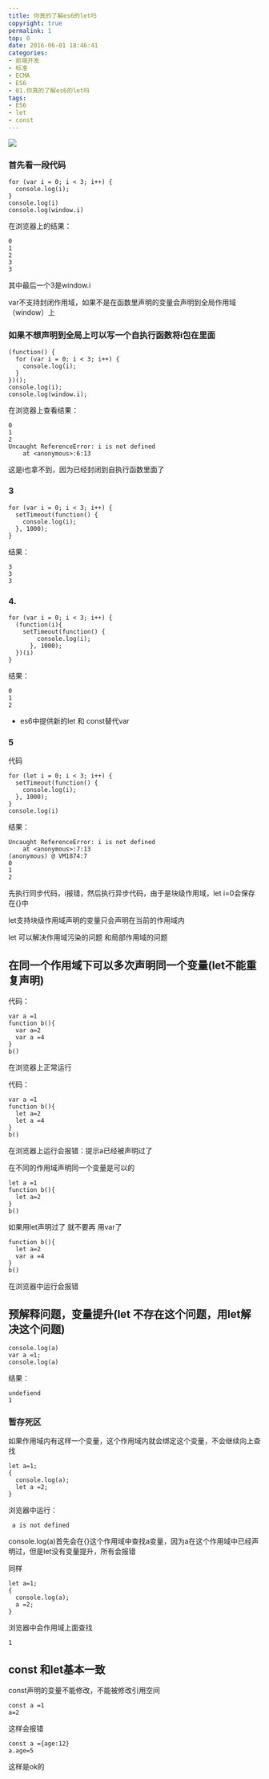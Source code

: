 ```yaml
---
title: 你真的了解es6的let吗
copyright: true
permalink: 1
top: 0
date: 2016-06-01 18:46:41
categories:
- 前端开发
- 标准
- ECMA
- ES6
- 01.你真的了解es6的let吗
tags:
- ES6
- let
- const
---
```

![](http://pplgarg0j.bkt.clouddn.com/es6-1-let%E5%92%8Cconst1.jpg)
### 首先看一段代码
```
for (var i = 0; i < 3; i++) {
  console.log(i);
}
console.log(i)
console.log(window.i)
```
在浏览器上的结果：
```
0
1
2
3
3
```
其中最后一个3是window.i

var不支持封闭作用域，如果不是在函数里声明的变量会声明到全局作用域（window）上

### 如果不想声明到全局上可以写一个自执行函数将i包在里面
```
(function() {
  for (var i = 0; i < 3; i++) {
    console.log(i);
  }
})();
console.log(i);
console.log(window.i);
```
在浏览器上查看结果：
```
0
1
2
Uncaught ReferenceError: i is not defined
    at <anonymous>:6:13
```
这是i也拿不到，因为已经封闭到自执行函数里面了
### 3
```
for (var i = 0; i < 3; i++) {
  setTimeout(function() {
    console.log(i);
  }, 1000);
}
```
结果：
```
3
3
3
```
### 4.
```
for (var i = 0; i < 3; i++) {
  (function(i){
    setTimeout(function() {
        console.log(i);
      }, 1000);
  })(i)
}
```
结果：
```
0
1
2
```
- es6中提供新的let 和 const替代var

### 5
代码
```
for (let i = 0; i < 3; i++) {
  setTimeout(function() {
    console.log(i);
  }, 1000);
}
console.log(i)
```
结果：
```
Uncaught ReferenceError: i is not defined
    at <anonymous>:7:13
(anonymous) @ VM1874:7
0
1
2
```
先执行同步代码，i报错，然后执行异步代码，由于是块级作用域，let i=0会保存在{}中

let支持块级作用域声明的变量只会声明在当前的作用域内

let 可以解决作用域污染的问题 和局部作用域的问题

## 在同一个作用域下可以多次声明同一个变量(let不能重复声明)
代码：
```
var a =1
function b(){
  var a=2
  var a =4
}
b()
```
在浏览器上正常运行

代码：
```
var a =1
function b(){
  let a=2
  let a =4
}
b()
```
在浏览器上运行会报错：提示a已经被声明过了

在不同的作用域声明同一个变量是可以的
```
let a =1
function b(){
  let a=2
}
b()
```

如果用let声明过了 就不要再 用var了
```
function b(){
  let a=2
  var a =4
}
b()
```
在浏览器中运行会报错

## 预解释问题，变量提升(let 不存在这个问题，用let解决这个问题)
```
console.log(a)
var a =1;
console.log(a)
```
结果：
```
undefiend
1
```
### 暂存死区
如果作用域内有这样一个变量，这个作用域内就会绑定这个变量，不会继续向上查找
```
let a=1;
{
  console.log(a);
  let a =2;
}
```
浏览器中运行：
```
 a is not defined
```
console.log(a)首先会在{}这个作用域中查找a变量，因为a在这个作用域中已经声明过，但是let没有变量提升，所有会报错

同样
```
let a=1;
{
  console.log(a);
  a =2;
}
```
浏览器中会作用域上面查找
```
1
```

## const 和let基本一致
const声明的变量不能修改，不能被修改引用空间
```
const a =1
a=2
```
这样会报错

```
const a ={age:12}
a.age=5
```
这样是ok的